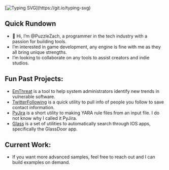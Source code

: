 [![Typing SVG](https://readme-typing-svg.demolab.com?font=Lato&weight=800&size=22&duration=3000&pause=50&center=true&multiline=true&repeat=false&width=900&height=60&lines=I'm+Zach%2C+let's+code.)](https://git.io/typing-svg)

## Quick Rundown
- 👋 Hi, I’m @PuzzleZach, a programmer in the tech industry with a passion for building tools.
- I’m interested in game development, any engine is fine with me as they all bring unique strengths. 
- I’m looking to collaborate on any tools to assist creators and indie studios.

## Fun Past Projects:
- [EmThreat](https://github.com/PuzzleZach/EmThreat) is a tool to help system administrators identify new trends in vulnerable software. 
- [TwitterFollowing](https://github.com/PuzzleZach/TwitterFollowing) is a quick utility to pull info of people you follow to save contact information.
- [PyJira](https://github.com/PuzzleZach/PyJira) is a short utility to making YARA rule files from an input file. I do not know why I called it PyJira.
- [Glass](https://github.com/PuzzleZach/lookingglass) is a set of utilities to automatically search through IOS apps, specifically the GlassDoor app.

## Current Work:
- If you want more advanced samples, feel free to reach out and I can build examples on demand.
